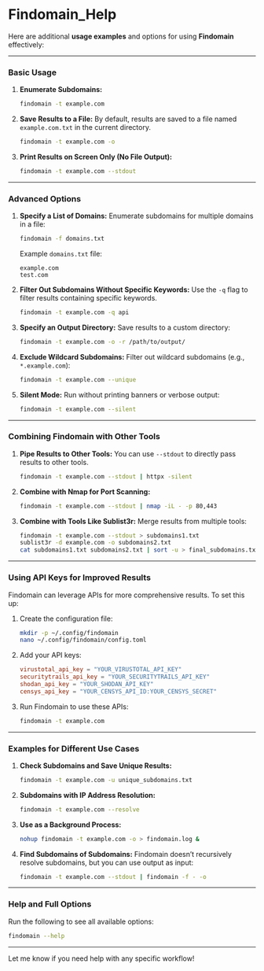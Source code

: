 # Findomain_Help
Here are additional **usage examples** and options for using **Findomain** effectively:

---

### **Basic Usage**
1. **Enumerate Subdomains:**
   ```bash
   findomain -t example.com
   ```

2. **Save Results to a File:**
   By default, results are saved to a file named `example.com.txt` in the current directory.
   ```bash
   findomain -t example.com -o
   ```

3. **Print Results on Screen Only (No File Output):**
   ```bash
   findomain -t example.com --stdout
   ```

---

### **Advanced Options**
1. **Specify a List of Domains:**
   Enumerate subdomains for multiple domains in a file:
   ```bash
   findomain -f domains.txt
   ```
   Example `domains.txt` file:
   ```
   example.com
   test.com
   ```

2. **Filter Out Subdomains Without Specific Keywords:**
   Use the `-q` flag to filter results containing specific keywords.
   ```bash
   findomain -t example.com -q api
   ```

3. **Specify an Output Directory:**
   Save results to a custom directory:
   ```bash
   findomain -t example.com -o -r /path/to/output/
   ```

4. **Exclude Wildcard Subdomains:**
   Filter out wildcard subdomains (e.g., `*.example.com`):
   ```bash
   findomain -t example.com --unique
   ```

5. **Silent Mode:**
   Run without printing banners or verbose output:
   ```bash
   findomain -t example.com --silent
   ```

---

### **Combining Findomain with Other Tools**
1. **Pipe Results to Other Tools:**
   You can use `--stdout` to directly pass results to other tools.
   ```bash
   findomain -t example.com --stdout | httpx -silent
   ```

2. **Combine with Nmap for Port Scanning:**
   ```bash
   findomain -t example.com --stdout | nmap -iL - -p 80,443
   ```

3. **Combine with Tools Like Sublist3r:**
   Merge results from multiple tools:
   ```bash
   findomain -t example.com --stdout > subdomains1.txt
   sublist3r -d example.com -o subdomains2.txt
   cat subdomains1.txt subdomains2.txt | sort -u > final_subdomains.txt
   ```

---

### **Using API Keys for Improved Results**
Findomain can leverage APIs for more comprehensive results. To set this up:

1. Create the configuration file:
   ```bash
   mkdir -p ~/.config/findomain
   nano ~/.config/findomain/config.toml
   ```

2. Add your API keys:
   ```toml
   virustotal_api_key = "YOUR_VIRUSTOTAL_API_KEY"
   securitytrails_api_key = "YOUR_SECURITYTRAILS_API_KEY"
   shodan_api_key = "YOUR_SHODAN_API_KEY"
   censys_api_key = "YOUR_CENSYS_API_ID:YOUR_CENSYS_SECRET"
   ```
   
3. Run Findomain to use these APIs:
   ```bash
   findomain -t example.com
   ```

---

### **Examples for Different Use Cases**
1. **Check Subdomains and Save Unique Results:**
   ```bash
   findomain -t example.com -u unique_subdomains.txt
   ```

2. **Subdomains with IP Address Resolution:**
   ```bash
   findomain -t example.com --resolve
   ```

3. **Use as a Background Process:**
   ```bash
   nohup findomain -t example.com -o > findomain.log &
   ```

4. **Find Subdomains of Subdomains:**
   Findomain doesn’t recursively resolve subdomains, but you can use output as input:
   ```bash
   findomain -t example.com --stdout | findomain -f - -o
   ```

---

### **Help and Full Options**
Run the following to see all available options:
```bash
findomain --help
```

---

Let me know if you need help with any specific workflow!
